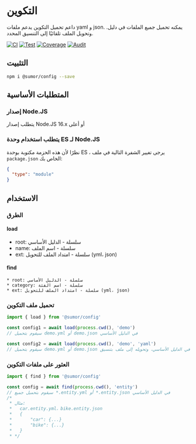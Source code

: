 # التكوين

داعم تحميل التكوين يدعم ملفات yaml و json. يمكنه تحميل جميع الملفات في دليل.
وتحويل الملف تلقائيًا إلى التنسيق المحدد.

[![CI](https://github.com/sumor-cloud/config/actions/workflows/ci.yml/badge.svg)](https://github.com/sumor-cloud/config/actions/workflows/ci.yml)
[![Test](https://github.com/sumor-cloud/config/actions/workflows/ut.yml/badge.svg)](https://github.com/sumor-cloud/config/actions/workflows/ut.yml)
[![Coverage](https://github.com/sumor-cloud/config/actions/workflows/coverage.yml/badge.svg)](https://github.com/sumor-cloud/config/actions/workflows/coverage.yml)
[![Audit](https://github.com/sumor-cloud/config/actions/workflows/audit.yml/badge.svg)](https://github.com/sumor-cloud/config/actions/workflows/audit.yml)

## التثبيت

```bash
npm i @sumor/config --save
```

## المتطلبات الأساسية

### إصدار Node.JS

يتطلب إصدار Node.JS 16.x أو أعلى

### يتطلب استخدام وحدة ES لـ Node.JS

نظرًا لأن هذه الحزمة مكتوبة بوحدة ES ،
يرجى تغيير الشفرة التالية في ملف `package.json` الخاص بك:

```json
{
  "type": "module"
}
```

## الاستخدام

### الطرق

#### load

- root: سلسلة - الدليل الأساسي
- name: سلسلة - اسم الملف
- ext: سلسلة - امتداد الملف للتحويل (yml، json)

#### find

    * root: سلسلة - الدليل الأساسي
    * category: سلسلة - اسم الفئة
    * ext: سلسلة - امتداد الملف للتحويل (yml، json)

### تحميل ملف التكوين

```javascript
import { load } from '@sumor/config'

const config1 = await load(process.cwd(), 'demo')
// سيقوم بتحميل demo.yml أو demo.json في الدليل الأساسي

const config2 = await load(process.cwd(), 'demo', 'yaml')
// سيقوم بتحميل demo.yml أو demo.json في الدليل الأساسي، وتحويله إلى ملف بتنسيق yaml
```

### العثور على ملفات التكوين

```javascript
import { find } from '@sumor/config'

const config = await find(process.cwd(), 'entity')
// سيقوم بتحميل جميع *.entity.yml أو *.entity.json في الدليل الأساسي
/*
 * مثال:
 *   car.entity.yml، bike.entity.json
 *   {
 *       "car": {...}
 *       "bike": {...}
 *   }
 * */
```
